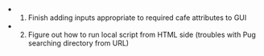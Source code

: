 - 1. Finish adding inputs appropriate to required cafe attributes to GUI
- 2. Figure out how to run local script from HTML side (troubles with Pug searching directory from URL)